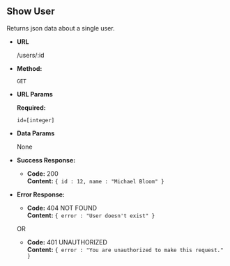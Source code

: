 ## **Show User**

Returns json data about a single user.

- **URL**

  /users/:id

- **Method:**

  `GET`

- **URL Params**

  **Required:**

  `id=[integer]`

- **Data Params**

  None

- **Success Response:**

  - **Code:** 200 <br />
    **Content:** `{ id : 12, name : "Michael Bloom" }`

- **Error Response:**

  - **Code:** 404 NOT FOUND <br />
    **Content:** `{ error : "User doesn't exist" }`

  OR

  - **Code:** 401 UNAUTHORIZED <br />
    **Content:** `{ error : "You are unauthorized to make this request." }`

